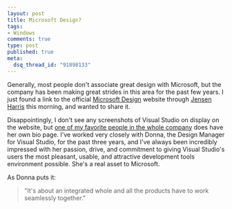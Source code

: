 ```yaml
--- 
layout: post
title: Microsoft Design?
tags: 
- Windows
comments: true
type: post
published: true
meta: 
  dsq_thread_id: "91898133"
---
```

Generally, most people don't associate great design with Microsoft, but the company has been making great strides in this area for the past few years. I just found a link to the official <a href="http://www.microsoft.com/resources/design/">Microsoft Design</a> website through <a href="http://blogs.msdn.com/jensenh/archive/2006/07/26/678606.aspx">Jensen Harris</a> this morning, and wanted to share it.

  Disappointingly, I don't see any screenshots of Visual Studio on display on the website, but <a href="http://www.microsoft.com/resources/design/people_donna.html">one of my favorite people in the whole company</a> does have her own bio page. I've worked very closely with Donna, the Design Manager for Visual Studio, for the past three years, and I've always been incredibly impressed with her passion, drive, and commitment to giving Visual Studio's users the most pleasant, usable, and attractive development tools environment possible. She's a real asset to Microsoft.

  As Donna puts it:
  <blockquote>"It's about an integrated whole and all the products have to work seamlessly together."</blockquote>
